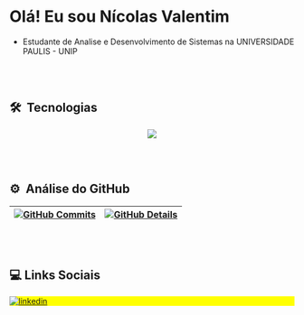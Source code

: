 <h1 align="left">Olá! Eu sou Nícolas Valentim</h1>

- Estudante de Analise e Desenvolvimento de Sistemas na UNIVERSIDADE PAULIS - UNIP

<br><br>
## 🛠 &nbsp;Tecnologias

<div align="center">
<a href="https://skillicons.dev">
  <img src="https://skillicons.dev/icons?i=python,cs,git,github,vscode,linux" />
</a>
</div>

<br><br>
## ⚙️ &nbsp;Análise do GitHub

 | [![GitHub Commits](http://github-profile-summary-cards.vercel.app/api/cards/productive-time?username=rafaelams&theme=tokyonight&utcOffset=-3)](https://github.com/vn7n24fzkq/github-profile-summary-cards) | [![GitHub Details](http://github-profile-summary-cards.vercel.app/api/cards/profile-details?username=rafaelams&theme=tokyonight)](https://github.com/vn7n24fzkq/github-profile-summary-cards) |  
 | ----------- | ----------- |

<br><br>
## :computer: Links Sociais

<p align="left" style="background:yellow">
<a href="https://www.linkedin.com/in/n%C3%ADcolas-valentim-850aa12a6/" target="_blank">
  <img align="center" src="https://img.shields.io/badge/LinkedIn-0077B5?style=for-the-badge&logo=linkedin&logoColor=white" alt="linkedin"/>
</a>
</p>
